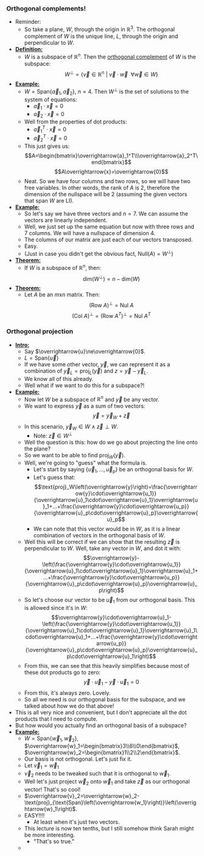 ### Orthogonal complements!
- Reminder:
	- So take a plane, $W$, through the origin in $\mathbb{R}^3$. The orthogonal complement of $W$ is the unique line, $L$, through the origin and perpendicular to $W$.
- **<u>Definition:</u>**
	- $W$ is a subspace of $\mathbb{R}^n$. Then the <u>orthogonal complement</u> of $W$ is the subspace: $$W^\perp =\left\{\overrightarrow{v}\in\mathbb{R}^n\ |\ \overrightarrow{v}\cdot\overrightarrow{w}\ \ \forall\overrightarrow{w}\in W\right\}$$
- **<u>Example:</u>**
	- $W=\text{Span}\left\{\overrightarrow{a}_1,\overrightarrow{a}_2\right\}$, $n=4$. Then $W^\perp$ is the set of solutions to the system of equations:
		- $\overrightarrow{a}_1\cdot\overrightarrow{x}=0$
		- $\overrightarrow{a}_2\cdot\overrightarrow{x}=0$
	- Well from the properties of dot products:
		- $\overrightarrow{a}^T_1\cdot\overrightarrow{x}=0$
		- $\overrightarrow{a}^T_2\cdot\overrightarrow{x}=0$
	- This just gives us: $$A=\begin{bmatrix}\overrightarrow{a}_1^T\\\overrightarrow{a}_2^T\end{bmatrix}$$ $$A\overrightarrow{x}=\overrightarrow{0}$$
	- Neat. So we have four columns and two rows, so we will have two free variables. In other words, the rank of $A$ is 2, therefore the dimension of the nullspace will be 2 (assuming the given vectors that span $W$ are LI).
- **<u>Example:</u>**
	- So let's say we have three vectors and $n=7$. We can assume the vectors are linearly independent.
	- Well, we just set up the same equation but now with three rows and 7 columns. We will have a nullspace of dimension 4.
	- The columns of our matrix are just each of our vectors transposed.
	- Easy.
	- (Just in case you didn't get the obvious fact, $\text{Null}(A)=W^\perp$)
- **<u>Theorem:</u>**
	- If $W$ is a subspace of $\mathbb{R}^n$, then: $$\text{dim}\left(W^\perp\right)=n-\text{dim}\left(W\right)$$
- **<u>Theorem:</u>**
	- Let $A$ be an $m\text{x}n$ matrix. Then: $$\left(\text{Row }A\right)^\perp = \text{Nul }A$$ $$\left(\text{Col }A\right)^\perp = \left(\text{Row }A^T\right)^\perp=\text{Nul }A^T$$

### Orthogonal projection
- **<u>Intro:</u>**
	- Say $\overrightarrow{u}\ne\overrightarrow{0}$.
	- $L=\text{Span}\left\{\overrightarrow{u}\right\}$
	- If we have some other vector, $\overrightarrow{y}$, we can represent it as a combination of $\overrightarrow{y}_L=\text{proj}_L\left(\overrightarrow{y}\right)$ and $z=\overrightarrow{y}-\overrightarrow{y}_L$.
	- We know all of this already.
	- Well what if we want to do this for a subspace?!
- **<u>Example:</u>**
	- Now let $W$ be a subspace of $\mathbb{R}^n$ and $\overrightarrow{y}$ be any vector. 
	- We want to express $\overrightarrow{y}$ as a sum of two vectors: $$\overrightarrow{y}=\overrightarrow{y}_W+\overrightarrow{z}$$
	- In this scenario, $\overrightarrow{y}_W\in W\land\overrightarrow{z}\perp W$.
		- Note: $\overrightarrow{z}\in W^\perp$
	- Well the question is this: how do we go about projecting the line onto the plane? 
	- So we want to be able to find $\text{proj}_W\left(\overrightarrow{y}\right)$.
	- Well, we're going to "guess" what the formula is.
		- Let's start by saying $\left\{\overrightarrow{u}_1,...,\overrightarrow{u}_p\right\}$ be an orthogonal basis for $W$.
		- Let's guess that: $$\text{proj}_W\left(\overrightarrow{y}\right)=\frac{\overrightarrow{y}\cdot\overrightarrow{u_1}}{\overrightarrow{u}_1\cdot\overrightarrow{u}_1}\overrightarrow{u}_1+...+\frac{\overrightarrow{y}\cdot\overrightarrow{u_p}}{\overrightarrow{u}_p\cdot\overrightarrow{u}_p}\overrightarrow{u}_p$$
		- We can note that this vector would be in $W$, as it is a linear combination of vectors in the orthogonal basis of $W$.
	- Well this will be correct if we can show that the resulting $\overrightarrow{z}$ is perpendicular to $W$. Well, take any vector in $W$, and dot it with: $$\overrightarrow{y}-\left(\frac{\overrightarrow{y}\cdot\overrightarrow{u_1}}{\overrightarrow{u}_1\cdot\overrightarrow{u}_1}\overrightarrow{u}_1+...+\frac{\overrightarrow{y}\cdot\overrightarrow{u_p}}{\overrightarrow{u}_p\cdot\overrightarrow{u}_p}\overrightarrow{u}_p\right)$$
	- So let's choose our vector to be $\overrightarrow{u}_1$ from our orthogonal basis. This is allowed since it's in $W$: $$\overrightarrow{y}\cdot\overrightarrow{u}_1-\left(\frac{\overrightarrow{y}\cdot\overrightarrow{u_1}}{\overrightarrow{u}_1\cdot\overrightarrow{u}_1}\overrightarrow{u}_1\cdot\overrightarrow{u}_1+...+\frac{\overrightarrow{y}\cdot\overrightarrow{u_p}}{\overrightarrow{u}_p\cdot\overrightarrow{u}_p}\overrightarrow{u}_p\cdot\overrightarrow{u}_1\right)$$
	- From this, we can see that this heavily simplifies because most of these dot products go to zero: $$\overrightarrow{y}\cdot\overrightarrow{u}_1-\overrightarrow{y}\cdot\overrightarrow{u}_1=0$$
	- From this, it's always zero. Lovely.
	- So all we need is our orthogonal basis for the subspace, and we talked about how we do that above!
- This is all very nice and convenient, but I don't appreciate all the dot products that I need to compute.
- But how would you actually find an orthogonal basis of a subspace?
- **<u>Example:</u>**
	- $W=\text{Span}\left\{\overrightarrow{w}_1,\overrightarrow{w}_2\right\}$, $\overrightarrow{w}_1=\begin{bmatrix}3\\6\\0\end{bmatrix}$, $\overrightarrow{w}_2=\begin{bmatrix}1\\2\\2\end{bmatrix}$.
	- Our basis is not orthogonal. Let's just fix it.
	- Let $\overrightarrow{v}_1=\overrightarrow{w}_1$
	- $\overrightarrow{v}_2$ needs to be tweaked such that it is orthogonal to $\overrightarrow{w}_1$.
	- Well let's just project $\overrightarrow{w}_2$ onto $\overrightarrow{w}_1$ and take $\overrightarrow{z}$ as our orthogonal vector! That's so cool!
	- $\overrightarrow{v}_2=\overrightarrow{w}_2-\text{proj}_{\text{Span}\left(\overrightarrow{w_1}\right)}\left(\overrightarrow{w}_1\right)$.
	- EASY!!!!
		- At least when it's just two vectors.
	- This lecture is now ten tenths, but I still somehow think Sarah might be more interesting.
		- "That's so true."
	- 